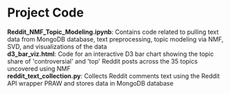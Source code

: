 # Project Code

**Reddit_NMF_Topic_Modeling.ipynb**: Contains code related to pulling text data from MongoDB database, text preprocessing, topic modeling via NMF, SVD, and visualizations of the data <br/>
**d3_bar_viz.html**: Code for an interactive D3 bar chart showing the topic share of 'controversial' and 'top' Reddit posts across the 35 topics uncovered using NMF<br/>
**reddit_text_collection.py**: Collects Reddit comments text using the Reddit API wrapper PRAW and stores data in MongoDB database

